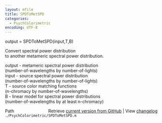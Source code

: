 ```yaml
---
layout: mfile
title: SPDToMetSPD
categories:
  - PsychColorimetric
encoding: UTF-8
---
```


output = SPDToMetSPD(input,T,B)  

Convert spectral power distribution  
to another metameric spectral power distribution.  

output - metameric spectral power distribution  
 (number-of-wavelengths by number-of-lights)  
input - source spectral power distribution  
 (number-of-wavelengths by number-of-lights)  
T - source color matching functions  
 (n-chromacy by number-of-wavelengths)  
B - linear model for spectral power distributions  
 (number-of-wavelengths by at least n-chromacy)  


<div class="code_header" style="text-align:right;">
  <span style="float:left;">Path&nbsp;&nbsp;</span> <span class="counter">Retrieve <a href=
  "https://raw.github.com/Psychtoolbox-3/Psychtoolbox-3/beta/./PsychColorimetric/SPDToMetSPD.m">current version from GitHub</a> | View <a href=
  "https://github.com/Psychtoolbox-3/Psychtoolbox-3/commits/beta/./PsychColorimetric/SPDToMetSPD.m">changelog</a></span>
</div>
<div class="code">
  <code>./PsychColorimetric/SPDToMetSPD.m</code>
</div>
